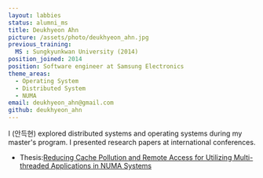 ```yaml
---
layout: labbies
status: alumni_ms
title: Deukhyeon Ahn
picture: /assets/photo/deukhyeon_ahn.jpg
previous_training:
  MS : Sungkyunkwan University (2014)
position_joined: 2014
position: Software engineer at Samsung Electronics
theme_areas:
  - Operating System
  - Distributed System
  - NUMA
email: deukhyeon_ahn@gmail.com
github: deukhyeon_ahn
---
```


I (안득현) explored distributed systems and operating systems during my master's program. I presented research papers at international conferences.

* Thesis:[Reducing Cache Pollution and Remote Access for Utilizing Multi-threaded Applications in NUMA Systems](https://dcollection.skku.edu/srch/srchDetail/000000039873)
